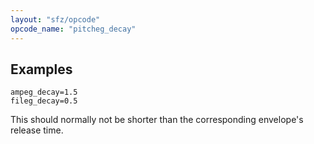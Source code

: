```yaml
---
layout: "sfz/opcode"
opcode_name: "pitcheg_decay"
---
```

## Examples

```
ampeg_decay=1.5
fileg_decay=0.5
```

This should normally not be shorter than the corresponding envelope's release time.
